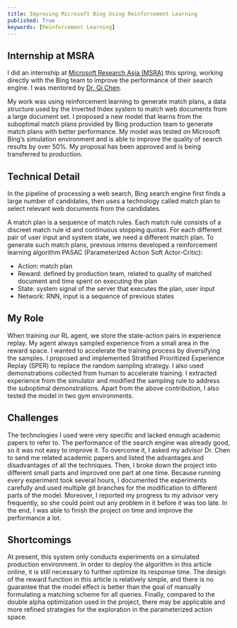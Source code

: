 ```yaml
---
title: Improving Microsoft Bing Using Reinforcement Learning
published: True
keywords: [Reinforcement Learning]
---
```


## Internship at MSRA

I did an internship at [Microsoft Research Asia (MSRA)](https://www.microsoft.com/en-us/research/lab/microsoft-research-asia/) this spring, working directly with the Bing team to improve the performance of their search engine. I was mentored by [Dr. Qi Chen](https://www.microsoft.com/en-us/research/people/cheqi/).

My work was using reinforcement learning to generate match plans, a data structure used by the Inverted Index system to match web documents from a large document set. I proposed a new model that learns from the suboptimal match plans provided by Bing production team to generate match plans with better performance. My model was tested on Microsoft Bing’s simulation environment and is able to improve the quality of search results by over 50%. My proposal has been approved and is being transferred to production.

## Technical Detail

In the pipeline of processing a web search, Bing search engine first finds a large number of candidates, then uses a technology called match plan to select relevant web documents from the candidates.

A match plan is a sequence of match rules. Each match rule consists of a discreet match rule id and continuous stopping quotas.
For each different pair of user input and system state, we need a different match plan.
To generate such match plans, previous interns developed a reinforcement learning algorithm PASAC (Parameterized Action Soft Actor-Critic):

- Action: match plan
- Reward: defined by production team, related to quality of matched document and time spent on executing the plan
- State: system signal of the server that executes the plan, user input
- Network: RNN, input is a sequence of previous states

## My Role

When training our RL agent, we store the state-action pairs in experience replay. My agent always sampled experience from a small area in the reward space. I wanted to accelerate the training process by diversifying the samples. I proposed and implemented Stratified Prioritized Experience Replay (SPER) to replace the random sampling strategy. I also used demonstrations collected from human to accelerate training. I extracted experience from the simulator and modified the sampling rule to address the suboptimal demonstrations. Apart from the above contribution, I also tested the model in two gym environments.

## Challenges

The technologies I used were very specific and lacked enough academic papers to refer to. The performance of the search engine was already good, so it was not easy to improve it. To overcome it, I asked my advisor Dr. Chen to send me related academic papers and listed the advantages and disadvantages of all the techniques. Then, I broke down the project into different small parts and improved one part at one time. Because running every experiment took several hours, I documented the experiments carefully and used multiple git branches for the modification to different parts of the model. Moreover, I reported my progress to my advisor very frequently, so she could point out any problem in it before it was too late. In the end, I was able to finish the project on time and improve the performance a lot.

## Shortcomings

At present, this system only conducts experiments on a simulated production environment. In order to deploy the algorithm in this article online, it is still necessary to further optimize its response time. The design of the reward function in this article is relatively simple, and there is no guarantee that the model effect is better than the goal of manually formulating a matching scheme for all queries. Finally, compared to the double alpha optimization used in the project, there may be applicable and more refined strategies for the exploration in the parameterized action space.
